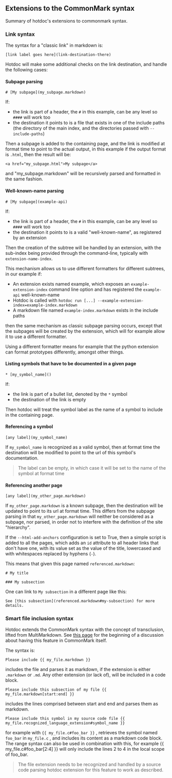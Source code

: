 ## Extensions to the CommonMark syntax

Summary of hotdoc's extensions to commonmark syntax.

### Link syntax

The syntax for a "classic link" in markdown is:

```
[link label goes here](link-destination-there)
```

Hotdoc will make some additional checks on the link destination, and handle the following cases:

#### Subpage parsing

```
# [My subpage](my_subpage.markdown)
```

If:

* the link is part of a header, the `#` in this example, can be any level so `####` will work too
* the destination it points to is a file that exists in one of the include paths (the directory of the main index, and the directories passed with `--include-paths`)

Then a subpage is added to the containing page, and the link is modified at format time to point to the actual output, in this example if the output format is `.html`, then the result will be:

```
<a href="my_subpage.html">My subpage</a>
```

and "my_subpage.markdown" will be recursively parsed and formatted in the same fashion.

#### Well-known-name parsing

```
# [My subpage](example-api)
```

If:

* the link is part of a header, the `#` in this example, can be any level so `####` will work too
* the destination it points to is a valid "well-known-name", as registered by an extension

Then the creation of the subtree will be handled by an extension, with the sub-index being provided through the command-line, typically with `extension-name-index`.

This mechanism allows us to use different formatters for different subtrees, in our example if:

* An extension exists named example, which exposes an `example-extension-index` command line option and has registered the `example-api` well-known-name
* Hotdoc is called with `hotdoc run [...] --example-extension-index=example-index.markdown`
* A markdown file named `example-index.markdown` exists in the include paths

then the same mechanism as classic subpage parsing occurs, except that the subpages will be created by the extension, which will for example allow it to use a different formatter.

Using a different formatter means for example that the python extension can format prototypes differently, amongst other things.

#### Listing symbols that have to be documented in a given page

```
* [my_symbol_name]()
```

If:

* the link is part of a bullet list, denoted by the `*` symbol
* the destination of the link is empty

Then hotdoc will treat the symbol label as the name of a symbol to include in the containing page.

#### Referencing a symbol

```
[any label](my_symbol_name)
```

If `my_symbol_name` is recognized as a valid symbol, then at format time the destination will be modified to point to the url of this symbol's documentation.

> The label can be empty, in which case it will be set to the name of the symbol at format time

#### Referencing another page

```
[any label](my_other_page.markdown)
```

If `my_other_page.markdown` is a known subpage, then the destination will be updated to point to its url at format time. This differs from the subpage parsing in that `my_other_page.markdown` will neither be considered as a subpage, nor parsed, in order not to interfere with the definition of the site "hierarchy".

If the `--html-add-anchors` configuration is set to True, then a simple script is added to all the pages, which adds an `id` attribute to all header links that don't have one, with its value set as the value of the title, lowercased and with whitespaces replaced by hyphens (`-`).

This means that given this page named `referenced.markdown`:

```
# My title

### My subsection
```

One can link to `My subsection` in a different page like this:

```
See [this subsection](referenced.markdown#my-subsection) for more details.
```

### Smart file inclusion syntax

Hotdoc extends the CommonMark syntax with the concept of transclusion, lifted
from MultiMarkdown. See [this page](http://talk.commonmark.org/t/transclusion-or-including-sub-documents-for-reuse/270>)
for the beginning of a discussion about having this feature in CommonMark itself.

The syntax is:

```
Please include {{ my_file.markdown }}
```

includes the file and parses it as markdown, if the extension is either `.markdown` or `.md`. Any other extension (or lack of), will be included in a code block.

```
Please include this subsection of my file {{ my_file.markdown[start:end] }}
```

includes the lines comprised between start and end and parses them as markdown.

```
Please include this symbol in my source code file {{ my_file.recognized_language_extension#symbol_name }}
```

for example with `{{ my_file.c#foo_bar }}` , retrieves the symbol named `foo_bar` in `my_file.c` , and includes its content as a markdown code block. The range syntax can also be used in combination with this, for example {{ my_file.c#foo_bar[2:4] }} will only include the lines 2 to 4 in the local scope of foo_bar.

> The file extension needs to be recognized and handled by a source code parsing hotdoc extension for this feature to work as described.
